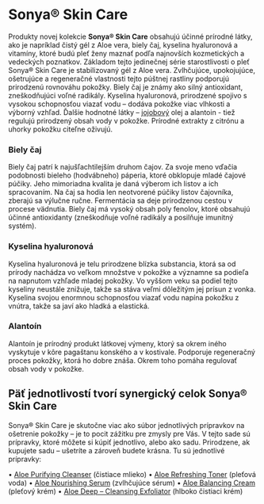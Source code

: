 Sonya® Skin Care
================

Produkty novej kolekcie **Sonya® Skin Care** obsahujú účinné prírodné látky, ako
je napríklad čistý gél z Aloe vera, biely čaj, kyselina hyaluronová a vitamíny,
ktoré budú pleť ženy maznať podľa najnovších kozmetických a vedeckých poznatkov.
Základom tejto jedinečnej série starostlivosti o pleť Sonya® Skin Care je
stabilizovaný gél z Aloe vera. Zvlhčujúce, upokojujúce, ošetrujúce a regeneračné
vlastnosti tejto púštnej rastliny podporujú prirodzenú rovnováhu pokožky. Biely
čaj je známy ako silný antioxidant, zneškodňujúci voľné radikály. Kyselina
hyaluronová, prirodzené spojivo s vysokou schopnosťou viazať vodu – dodáva
pokožke viac vlhkosti a výborný vzhľad. Ďalšie hodnotné látky –
[jojobový](../bylinky/jojoba) olej a alantoin - tiež regulujú
prirodzený obsah vody v pokožke. Prírodné extrakty z citrónu a uhorky pokožku
citeľne oživujú.

### Biely čaj

Biely čaj patrí k najušľachtilejším druhom čajov. Za svoje meno vďačia
podobnosti bieleho (hodvábneho) páperia, ktoré obklopuje mladé čajové púčiky.
Jeho mimoriadna kvalita je daná výberom ich listov a ich spracovaním. Na čaj sa
hodia len neotvorené púčiky listov čajovníka, zberajú sa výlučne ručne.
Fermentácia sa deje prirodzenou cestou v procese vädnutia. Biely čaj má vysoký
obsah poly fenolov, ktoré obsahujú účinné antioxidanty (zneškodňuje voľné
radikály a posilňuje imunitný systém).

### Kyselina hyaluronová

Kyselina hyaluronová je telu prirodzene blízka substancia, ktorá sa od prírody
nachádza vo veľkom množstve v pokožke a významne sa podieľa na napnutom vzhľade
mladej pokožky. Vo vyššom veku sa podiel tejto kyseliny neustále znižuje, takže
sa stáva veľmi dôležitým jej prísun z vonka. Kyselina svojou enormnou
schopnosťou viazať vodu napína pokožku z vnútra, takže sa javí ako hladká a
elastická.

### Alantoín

Alantoín je prírodný produkt látkovej výmeny, ktorý sa okrem iného vyskytuje v
kôre pagaštanu konského a v kostivale. Podporuje regeneračný proces pokožky,
ktorá ho dobre znáša. Okrem toho pomáha regulovať obsah vody v pokožke.

Päť jednotlivostí tvorí synergický celok Sonya® Skin Care
---------------------------------------------------------

Sonya® Skin Care je skutočne viac ako súbor jednotlivých prípravkov na ošetrenie
pokožky – je to pocit zážitku pre zmysly pre Vás. V tejto sade sú prípravky,
ktoré môžete si kúpiť jednotlivo, alebo ako sadu. Prirodzene, ak kupujete sadu –
ušetríte a zároveň budete krásna. Tu sú jednotlivé prípravky:

• [Aloe Purifying Cleanser](aloe-purifying-cleanser) (čistiace mlieko)
• [Aloe Refreshing Toner](aloe-refreshing-toner) (pleťová voda)
• [Aloe Nourishing Serum](aloe-nourishing-serum) (zvlhčujúce sérum)
• [Aloe Balancing Cream](aloe-balancing-cream) (pleťový krém)
• [Aloe Deep – Cleansing Exfoliator](aloe-deep-cleansing-exfoliator) (hlboko čistiaci krém)
